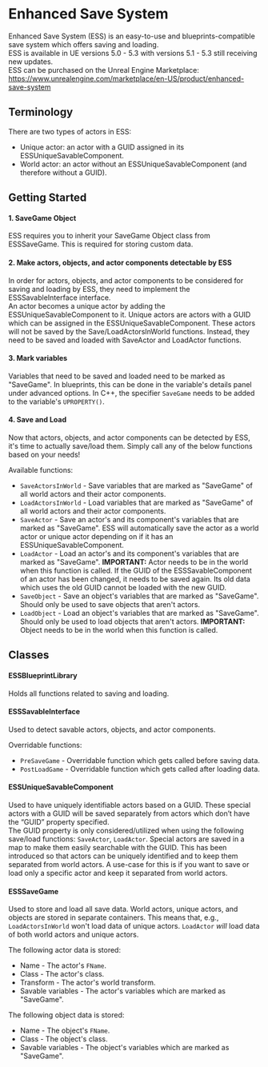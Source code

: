 # Enhanced Save System

Enhanced Save System (ESS) is an easy-to-use and blueprints-compatible save system which offers saving and loading.  
ESS is available in UE versions 5.0 - 5.3 with versions 5.1 - 5.3 still receiving new updates.  
ESS can be purchased on the Unreal Engine Marketplace: https://www.unrealengine.com/marketplace/en-US/product/enhanced-save-system

## Terminology

There are two types of actors in ESS:

- Unique actor: an actor with a GUID assigned in its ESSUniqueSavableComponent.
- World actor: an actor without an ESSUniqueSavableComponent (and therefore without a GUID).

## Getting Started

#### 1. SaveGame Object

ESS requires you to inherit your SaveGame Object class from ESSSaveGame. This is required for storing custom data.

#### 2. Make actors, objects, and actor components detectable by ESS

In order for actors, objects, and actor components to be considered for saving and loading by ESS, they need to implement the ESSSavableInterface interface.  
An actor becomes a unique actor by adding the ESSUniqueSavableComponent to it. Unique actors are actors with a GUID which can be assigned in the ESSUniqueSavableComponent. These actors will not be saved by the Save/LoadActorsInWorld functions. Instead, they need to be saved and loaded with SaveActor and LoadActor functions.

#### 3. Mark variables

Variables that need to be saved and loaded need to be marked as "SaveGame". In blueprints, this can be done in the variable's details panel under advanced options. In C++, the specifier `SaveGame` needs to be added to the variable's `UPROPERTY()`.

#### 4. Save and Load

Now that actors, objects, and actor components can be detected by ESS, it's time to actually save/load them. Simply call any of the below functions based on your needs!

Available functions:
- `SaveActorsInWorld` - Save variables that are marked as "SaveGame" of all world actors and their actor components.
- `LoadActorsInWorld` - Load variables that are marked as "SaveGame" of all world actors and their actor components.
- `SaveActor` - Save an actor's and its component's variables that are marked as "SaveGame". ESS will automatically save the actor as a world actor or unique actor depending on if it has an ESSUniqueSavableComponent.
- `LoadActor` - Load an actor's and its component's variables that are marked as "SaveGame". **IMPORTANT:** Actor needs to be in the world when this function is called. If the GUID of the ESSSavableComponent of an actor has been changed, it needs to be saved again. Its old data which uses the old GUID cannot be loaded with the new GUID.
- `SaveObject` - Save an object's variables that are marked as "SaveGame". Should only be used to save objects that aren't actors.
- `LoadObject` - Load an object's variables that are marked as "SaveGame". Should only be used to load objects that aren't actors. **IMPORTANT:** Object needs to be in the world when this function is called.

## Classes

#### ESSBlueprintLibrary

Holds all functions related to saving and loading.

#### ESSSavableInterface

Used to detect savable actors, objects, and actor components.

Overridable  functions:
- `PreSaveGame` - Overridable  function which gets called before saving data.
- `PostLoadGame` - Overridable  function which gets called after loading data.

#### ESSUniqueSavableComponent

Used to have uniquely identifiable actors based on a GUID. These special actors with a GUID will be saved separately from actors which don’t have the “GUID” property specified.  
The GUID property is only considered/utilized when using the following save/load functions: `SaveActor`, `LoadActor`.
Special actors are saved in a map to make them easily searchable with the GUID. This has been introduced so that actors can be uniquely identified and to keep them separated from world actors. A use-case for this is if you want to save or load only a specific actor and keep it separated from world actors.

#### ESSSaveGame

Used to store and load all save data. World actors, unique actors, and objects are stored in separate containers. This means that, e.g., `LoadActorsInWorld` won't load data of unique actors. `LoadActor` *will* load data of both world actors and unique actors.

The following actor data is stored:
- Name - The actor's `FName`.
- Class - The actor's class.
- Transform - The actor's world transform.
- Savable variables - The actor's variables which are marked as "SaveGame".

The following object data is stored:
- Name - The object's `FName`.
- Class - The object's class.
- Savable variables - The object's variables which are marked as "SaveGame".
